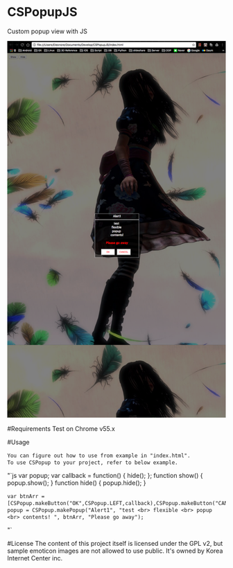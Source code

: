 # CSPopupJS 
Custom popup view with JS 

![screenshot](screenshot/1.png)

#Requirements
	Test on Chrome v55.x

#Usage

	You can figure out how to use from example in "index.html".
	To use CSPopup to your project, refer to below example.

"`js
	var popup;
	var callback = function() {
		hide();
	};
    function show() {
		popup.show();
	}
    function hide() {
		popup.hide();
	}

    var btnArr = [CSPopup.makeButton("OK",CSPopup.LEFT,callback),CSPopup.makeButton("CANCEL",CSPopup.RIGHT,callback)];
	popup = CSPopup.makePopup("Alert1", "test <br> flexible <br> popup <br> contents! ", btnArr, "Please go away");
"`

#License
	The content of this project itself is licensed under the GPL v2, but sample emoticon images are not allowed to use public. It's owned by Korea Internet Center inc. 
